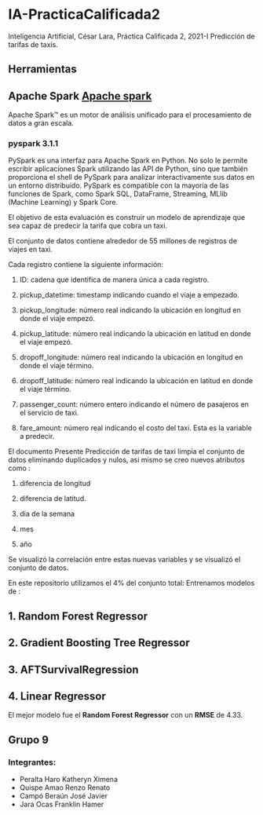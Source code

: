 # IA-PracticaCalificada2

Inteligencia Artificial, César Lara, Práctica Calificada 2, 2021-I
Predicción de tarifas de taxis.

## Herramientas 

## Apache Spark  [Apache spark](https://spark.apache.org/)

Apache Spark™ es un motor de análisis unificado para el procesamiento de datos a gran escala.

### pyspark 3.1.1

PySpark es una interfaz para Apache Spark en Python. No solo le permite escribir aplicaciones 
Spark utilizando las API de Python, sino que también proporciona el shell de PySpark para 
analizar interactivamente sus datos en un entorno distribuido. PySpark es compatible con la 
mayoría de las funciones de Spark, como Spark SQL, DataFrame, Streaming, 
MLlib (Machine Learning) y Spark Core.

El objetivo de esta evaluación es construir un modelo de aprendizaje que sea capaz de
predecir la tarifa que cobra un taxi.

El conjunto de datos contiene alrededor de 55 millones de registros de viajes en taxi. 

Cada registro contiene la siguiente información:

1. ID: cadena que identifica de manera única a cada registro.

2. pickup_datetime: timestamp indicando cuando el viaje a empezado.

3. pickup_longitude: número real indicando la ubicación en longitud en donde el viaje empezó.

4. pickup_latitude: número real indicando la ubicación en latitud en donde el viaje empezó.

5. dropoff_longitude: número real indicando la ubicación en longitud en donde el viaje término.

6. dropoff_latitude: número real indicando la ubicación en latitud en donde el viaje término.

7. passenger_count: número entero indicando el número de pasajeros en el servicio de taxi.

8. fare_amount: número real indicando el costo del taxi. Esta es la variable a predecir.

El documento Presente Predicción de tarifas de taxi limpia el conjunto de datos eliminando duplicados y nulos,
asi mismo se creo nuevos atributos como : 

1. diferencia de longitud

2. diferencia de latitud.

3. dia de la semana

4. mes 

5. año 

Se visualizó la correlación entre estas nuevas variables y se visualizó el conjunto de datos.


En este repositorio utilizamos el 4% del conjunto total:
Entrenamos modelos de :

## 1. Random Forest Regressor
## 2. Gradient Boosting Tree Regressor
## 3. AFTSurvivalRegression
## 4. Linear Regressor

El mejor modelo fue el **Random Forest Regressor** con un **RMSE** de 4.33.



## Grupo 9 
### Integrantes:
+ Peralta Haro Katheryn Ximena
+ Quispe Amao Renzo Renato
+ Campó Beraún José Javier
+ Jara Ocas Franklin Hamer

